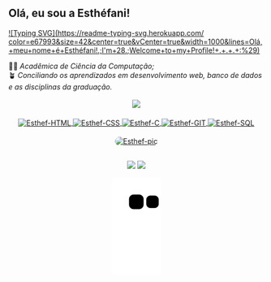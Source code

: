 ## Olá, eu sou a Esthéfani!
[![Typing SVG](https://readme-typing-svg.herokuapp.com/ color=e67993&size=42&center=true&vCenter=true&width=1000&lines=Olá,+meu+nome+é+Esthéfani!.;I'm+28.;Welcome+to+my+Profile!+.+.+.+:%29)](https://git.io/typing-svg)

<div>
👩‍💻 <i>Acadêmica de Ciência da Computação; </i> </div>
🪴 <i>Conciliando os aprendizados em desenvolvimento web, banco de dados e as disciplinas da graduação.</i>
<br />
<br />

<div align="center">
  <a href="https://github.com/Esthefani-Possamai">
  <img height="180em" src="https://github-readme-stats.vercel.app/api?username=Esthefani-Possamai&show_icons=true&theme=nord&include_all_commits=true&count_private=true"/>
  
<div style="display: inline_block"><br>
  <img align="center" alt="Esthef-HTML" height="50" width="50" src="https://cdn.jsdelivr.net/gh/devicons/devicon/icons/html5/html5-plain-wordmark.svg">
  <img align="center" alt="Esthef-CSS" height="50" width="50" src="https://cdn.jsdelivr.net/gh/devicons/devicon/icons/css3/css3-plain-wordmark.svg">
  <img align="center" alt="Esthef-C" height="45" width="45" src="https://cdn.jsdelivr.net/gh/devicons/devicon/icons/c/c-plain.svg">
  <img align="center" alt="Esthef-GIT" height="70" width="70" src="https://cdn.jsdelivr.net/gh/devicons/devicon/icons/git/git-plain-wordmark.svg">
  <img align="center" alt="Esthef-SQL" height="80" width="80" src="https://cdn.jsdelivr.net/gh/devicons/devicon/icons/mysql/mysql-plain-wordmark.svg">
  </div>
  <br />
<div>
  <img align="center" alt="Esthef-pic" height="200" style="border-radius:50px;" src="https://cdn.discordapp.com/attachments/762488898597158925/994713965206720622/3642ce40aab3f6914126656bca1db77d5534ce41v2_hq-removebg-preview.png">
</div>
  
  ##
 
<div> 
  <a href = "mailto: esthefani_possamai@hotmail.com" target="_blank"><img src="https://img.shields.io/badge/-Gmail-%23333?style=for-the-badge&logo=gmail&logoColor=white" target="_blank"></a>
  <a href="https://www.linkedin.com/in/esth%C3%A9fani-possamai-41b4981a3?lipi=urn%3Ali%3Apage%3Ad_flagship3_profile_view_base_contact_details%3BIDL8KCwgTcuUaogq7jl9sw%3D%3D" target="_blank"><img src="https://img.shields.io/badge/-LinkedIn-%230077B5?style=for-the-badge&logo=linkedin&logoColor=white" target="_blank"></a>
  
  ![Snake animation](https://github.com/Esthefani-Possamai/Esthefani-Possamai/blob/output/github-contribution-grid-snake.svg)
  
</div>
